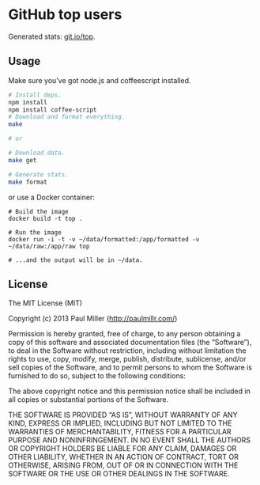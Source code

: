 # GitHub top users

Generated stats: [git.io/top](http://git.io/top).

## Usage

Make sure you’ve got node.js and coffeescript installed.

```bash
# Install deps.
npm install
npm install coffee-script
# Download and format everything.
make

# or

# Download data.
make get

# Generate stats.
make format
```

or use a Docker container:

```
# Build the image
docker build -t top .

# Run the image
docker run -i -t -v ~/data/formatted:/app/formatted -v ~/data/raw:/app/raw top

# ...and the output will be in ~/data.
```

## License

The MIT License (MIT)

Copyright (c) 2013 Paul Miller (http://paulmillr.com/)

Permission is hereby granted, free of charge, to any person obtaining a copy
of this software and associated documentation files (the “Software”), to deal
in the Software without restriction, including without limitation the rights
to use, copy, modify, merge, publish, distribute, sublicense, and/or sell
copies of the Software, and to permit persons to whom the Software is
furnished to do so, subject to the following conditions:

The above copyright notice and this permission notice shall be included in
all copies or substantial portions of the Software.

THE SOFTWARE IS PROVIDED “AS IS”, WITHOUT WARRANTY OF ANY KIND, EXPRESS OR
IMPLIED, INCLUDING BUT NOT LIMITED TO THE WARRANTIES OF MERCHANTABILITY,
FITNESS FOR A PARTICULAR PURPOSE AND NONINFRINGEMENT. IN NO EVENT SHALL THE
AUTHORS OR COPYRIGHT HOLDERS BE LIABLE FOR ANY CLAIM, DAMAGES OR OTHER
LIABILITY, WHETHER IN AN ACTION OF CONTRACT, TORT OR OTHERWISE, ARISING FROM,
OUT OF OR IN CONNECTION WITH THE SOFTWARE OR THE USE OR OTHER DEALINGS IN
THE SOFTWARE.
